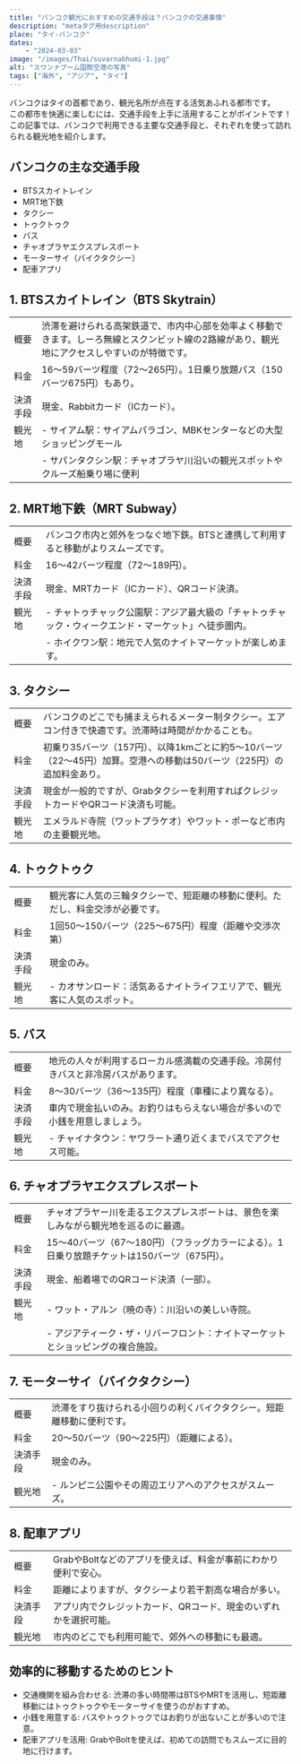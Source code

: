 ```yaml
---
title: "バンコク観光におすすめの交通手段は？バンコクの交通事情"
description: "metaタグ用description"
place: "タイ-バンコク"
dates:
    - "2024-03-03"
image: "/images/Thai/suvarnabhumi-1.jpg"
alt: "スワンナプーム国際空港の写真"
tags: ["海外", "アジア", "タイ"]
---
```


バンコクはタイの首都であり、観光名所が点在する活気あふれる都市です。  
この都市を快適に楽しむには、交通手段を上手に活用することがポイントです！  
この記事では、バンコクで利用できる主要な交通手段と、それぞれを使って訪れられる観光地を紹介します。  

## バンコクの主な交通手段

- BTSスカイトレイン
- MRT地下鉄
- タクシー
- トゥクトゥク
- バス
- チャオプラヤエクスプレスボート
- モーターサイ（バイクタクシー）
- 配車アプリ

## 1. BTSスカイトレイン（BTS Skytrain）

| | |
|---|---|
| 概要 | 渋滞を避けられる高架鉄道で、市内中心部を効率よく移動できます。しーろ無線とスクンビット線の2路線があり、観光地にアクセスしやすいのが特徴です。 |
| 料金 | 16～59バーツ程度（72～265円）。1日乗り放題パス（150バーツ675円）もあり。 |
| 決済手段 | 現金、Rabbitカード（ICカード）。 |
| 観光地 | - サイアム駅：サイアムパラゴン、MBKセンターなどの大型ショッピングモール |
| | - サパンタクシン駅：チャオプラヤ川沿いの観光スポットやクルーズ船乗り場に便利 |

## 2. MRT地下鉄（MRT Subway）

| | |
|---|---|
| 概要 | バンコク市内と郊外をつなぐ地下鉄。BTSと連携して利用すると移動がよりスムーズです。 |
| 料金 | 16～42バーツ程度（72～189円）。 |
| 決済手段 | 現金、MRTカード（ICカード）、QRコード決済。 |
| 観光地 | - チャトゥチャック公園駅：アジア最大級の「チャトゥチャック・ウィークエンド・マーケット」へ徒歩圏内。 |
| | - ホイクワン駅：地元で人気のナイトマーケットが楽しめます。 |

## 3. タクシー

| | |
|---|---|
| 概要 | バンコクのどこでも捕まえられるメーター制タクシー。エアコン付きで快適です。渋滞時は時間がかかることも。 |
| 料金 | 初乗り35バーツ（157円）、以降1kmごとに約5～10バーツ（22～45円）加算。空港への移動は50バーツ（225円）の追加料金あり。 |
| 決済手段 | 現金が一般的ですが、Grabタクシーを利用すればクレジットカードやQRコード決済も可能。 |
| 観光地 | エメラルド寺院（ワットプラケオ）やワット・ポーなど市内の主要観光地。 |

## 4. トゥクトゥク

| | |
|---|---|
| 概要 | 観光客に人気の三輪タクシーで、短距離の移動に便利。ただし、料金交渉が必要です。 |
| 料金 | 1回50～150バーツ（225～675円）程度（距離や交渉次第） |
| 決済手段 | 現金のみ。 |
| 観光地 | - カオサンロード：活気あるナイトライフエリアで、観光客に人気のスポット。 |

## 5. バス

| | |
|---|---|
| 概要 | 地元の人々が利用するローカル感満載の交通手段。冷房付きバスと非冷房バスがあります。 |
| 料金 | 8～30バーツ（36～135円）程度（車種により異なる）。 |
| 決済手段 | 車内で現金払いのみ。お釣りはもらえない場合が多いので小銭を用意しましょう。 |
| 観光地 | - チャイナタウン：ヤワラート通り近くまでバスでアクセス可能。 |

## 6. チャオプラヤエクスプレスボート

| | |
|---|---|
| 概要 | チャオプラヤー川を走るエクスプレスボートは、景色を楽しみながら観光地を巡るのに最適。 |
| 料金 | 15～40バーツ（67～180円）（フラッグカラーによる）。1日乗り放題チケットは150バーツ（675円）。 |
| 決済手段 | 現金、船着場でのQRコード決済（一部）。 |
| 観光地 | - ワット・アルン（暁の寺）：川沿いの美しい寺院。 |
| | - アジアティーク・ザ・リバーフロント：ナイトマーケットとショッピングの複合施設。 |

## 7. モーターサイ（バイクタクシー）

| | |
|---|---|
| 概要 | 渋滞をすり抜けられる小回りの利くバイクタクシー。短距離移動に便利です。 |
| 料金 | 20～50バーツ（90～225円）（距離による）。 |
| 決済手段 | 現金のみ。 |
| 観光地 | - ルンピニ公園やその周辺エリアへのアクセスがスムーズ。 |

## 8. 配車アプリ

| | |
|---|---|
| 概要 | GrabやBoltなどのアプリを使えば、料金が事前にわかり便利で安心。 |
| 料金 | 距離によりますが、タクシーより若干割高な場合が多い。 |
| 決済手段 | アプリ内でクレジットカード、QRコード、現金のいずれかを選択可能。 |
| 観光地 | 市内のどこでも利用可能で、郊外への移動にも最適。 |

## 効率的に移動するためのヒント

- 交通機関を組み合わせる: 渋滞の多い時間帯はBTSやMRTを活用し、短距離移動にはトゥクトゥクやモーターサイを使うのがおすすめ。  
- 小銭を用意する: バスやトゥクトゥクではお釣りが出ないことが多いので注意。  
- 配車アプリを活用: GrabやBoltを使えば、初めての訪問でもスムーズに目的地に行けます。  
